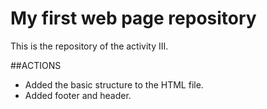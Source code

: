 # My first web page repository

This is the repository of the activity III.

##ACTIONS

- Added the basic structure to the HTML file.
- Added footer and header.

